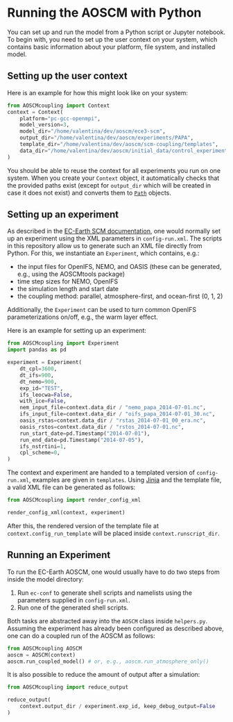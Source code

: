 # Running the AOSCM with Python

You can set up and run the model from a Python script or Jupyter notebook.
To begin with, you need to set up the user context on your system, which contains basic information about your platform, file system, and installed model.

## Setting up the user context

Here is an example for how this might look like on your system:

```python 
from AOSCMcoupling import Context
context = Context(
    platform="pc-gcc-openmpi",
    model_version=3,
    model_dir="/home/valentina/dev/aoscm/ece3-scm",
    output_dir="/home/valentina/dev/aoscm/experiments/PAPA",
    template_dir="/home/valentina/dev/aoscm/scm-coupling/templates",
    data_dir="/home/valentina/dev/aoscm/initial_data/control_experiment",
)
```

You should be able to reuse the context for all experiments you run on one system.
When you create your `Context` object, it automatically checks that the provided paths exist (except for `output_dir` which will be created in case it does not exist) and converts them to [`Path`](https://docs.python.org/3/library/pathlib.html) objects.

## Setting up an experiment

As described in the [EC-Earth SCM documentation](https://dev.ec-earth.org/projects/ecearth3/wiki/Single_Column_Coupled_EC-Earth#Running-the-model), one would normally set up an experiment using the XML parameters in `config-run.xml`.
The scripts in this repository allow us to generate such an XML file directly from Python.
For this, we instantiate an `Experiment`, which contains, e.g.:
- the input files for OpenIFS, NEMO, and OASIS (these can be generated, e.g., using the AOSCMtools package)
- time step sizes for NEMO, OpenIFS
- the simulation length and start date
- the coupling method: parallel, atmosphere-first, and ocean-first (0, 1, 2)

Additionally, the `Experiment` can be used to turn common OpenIFS parameterizations on/off, e.g., the warm layer effect.

Here is an example for setting up an experiment:

```python
from AOSCMcoupling import Experiment
import pandas as pd

experiment = Experiment(
    dt_cpl=3600,
    dt_ifs=900,
    dt_nemo=900,
    exp_id="TEST",
    ifs_leocwa=False,
    with_ice=False,
    nem_input_file=context.data_dir / "nemo_papa_2014-07-01.nc",
    ifs_input_file=context.data_dir / "oifs_papa_2014-07-01_30.nc",
    oasis_rstas=context.data_dir / "rstas_2014-07-01_00_era.nc",
    oasis_rstos=context.data_dir / "rstos_2014-07-01.nc",
    run_start_date=pd.Timestamp("2014-07-01"),
    run_end_date=pd.Timestamp("2014-07-05"),
    ifs_nstrtini=1,
    cpl_scheme=0,
)
```

The context and experiment are handed to a templated version of `config-run.xml`, examples are given in `templates`.
Using [Jinja](https://jinja.palletsprojects.com/) and the template file, a valid XML file can be generated as follows:

```python
from AOSCMcoupling import render_config_xml

render_config_xml(context, experiment)
```

After this, the rendered version of the template file at `context.config_run_template` will be placed inside `context.runscript_dir`.

## Running an Experiment

To run the EC-Earth AOSCM, one would usually have to do two steps from inside the model directory:
1. Run `ec-conf` to generate shell scripts and namelists using the parameters supplied in `config-run.xml`.
2. Run one of the generated shell scripts.

Both tasks are abstracted away into the `AOSCM` class inside `helpers.py`.
Assuming the experiment has already been configured as described above, one can do a coupled run of the AOSCM as follows:

```python
from AOSCMcoupling AOSCM
aoscm = AOSCM(context)
aoscm.run_coupled_model() # or, e.g., aoscm.run_atmosphere_only()
```

It is also possible to reduce the amount of output after a simulation:

```python
from AOSCMcoupling import reduce_output

reduce_output(
    context.output_dir / experiment.exp_id, keep_debug_output=False
)
```